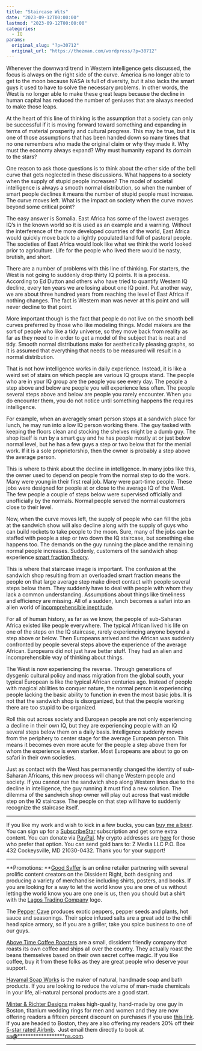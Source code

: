 ```yaml
---
title: "Staircase Wits"
date: "2023-09-12T00:00:00"
lastmod: "2023-09-12T00:00:00"
categories:
  - IQ
params:
  original_slug: "?p=30712"
  original_url: "https://thezman.com/wordpress/?p=30712"
---
```


Whenever the downward trend in Western intelligence gets discussed, the
focus is always on the right side of the curve. America is no longer
able to get to the moon because NASA is full of diversity, but it also
lacks the smart guys it used to have to solve the necessary problems. In
other words, the West is no longer able to make these great leaps
because the decline in human capital has reduced the number of geniuses
that are always needed to make those leaps.

At the heart of this line of thinking is the assumption that a society
can only be successful if it is moving forward toward something and
expanding in terms of material prosperity and cultural progress. This
may be true, but it is one of those assumptions that has been handed
down so many times that no one remembers who made the original claim or
why they made it. Why must the economy always expand? Why must humanity
expand its domain to the stars?

One reason to ask those questions is to think about the other side of
the bell curve that gets neglected in these discussions. What happens to
a society when the supply of stupid people increases? The model of
societal intelligence is always a smooth normal distribution, so when
the number of smart people declines it means the number of stupid people
must increase. The curve moves left. What is the impact on society when
the curve moves beyond some critical point?

The easy answer is Somalia. East Africa has some of the lowest averages
IQ’s in the known world so it is used as an example and a warning.
Without the interference of the more developed countries of the world,
East Africa would quickly move back to a lightly populated land full of
pastoral people. The societies of East Africa would look like what we
think the world looked prior to agriculture. Life for the people who
lived there would be nasty, brutish, and short.

There are a number of problems with this line of thinking. For starters,
the West is not going to suddenly drop thirty IQ points. It is a
process. According to Ed Dutton and others who have tried to quantify
Western IQ decline, every ten years we are losing about one IQ point.
Put another way, we are about three hundred years from reaching the
level of East Africa if nothing changes. The fact is Western man was
never at this point and will never decline to that point.

More important though is the fact that people do not live on the smooth
bell curves preferred by those who like modeling things. Model makers
are the sort of people who like a tidy universe, so they move back from
reality as far as they need to in order to get a model of the subject
that is neat and tidy. Smooth normal distributions make for
aesthetically pleasing graphs, so it is assumed that everything that
needs to be measured will result in a normal distribution.

That is not how intelligence works in daily experience. Instead, it is
like a weird set of stairs on which people are various IQ groups stand.
The people who are in your IQ group are the people you see every day.
The people a step above and below are people you will experience less
often. The people several steps above and below are people you rarely
encounter. When you do encounter them, you do not notice until something
happens the requires intelligence.

For example, when an averagely smart person stops at a sandwich place
for lunch, he may run into a low IQ person working there. The guy tasked
with keeping the floors clean and stocking the shelves might be a dumb
guy. The shop itself is run by a smart guy and he has people mostly at
or just below normal level, but he has a few guys a step or two below
that for the menial work. If it is a sole proprietorship, then the owner
is probably a step above the average person.

This is where to think about the decline in intelligence. In many jobs
like this, the owner used to depend on people from the normal step to do
the work. Many were young in their first real job. Many were part-time
people. These jobs were designed for people at or close to the average
IQ of the West. The few people a couple of steps below were supervised
officially and unofficially by the normals. Normal people served the
normal customers close to their level.

Now, when the curve moves left, the supply of people who can fill the
jobs at the sandwich show will also decline along with the supply of
guys who can build rockets to take people to the moon. Sure, many of the
jobs can be staffed with people a step or two down the IQ staircase, but
something else happens too. The demands on the guy running the place and
the remaining normal people increases. Suddenly, customers of the
sandwich shop experience
<a href="http://www.lagriffedulion.f2s.com/sft.htm" rel="noopener"
target="_blank">smart fraction theory</a>.

This is where that staircase image is important. The confusion at the
sandwich shop resulting from an overloaded smart fraction means the
people on that large average step make direct contact with people
several steps below them. They suddenly have to deal with people with
whom they lack a common understanding. Assumptions about things like
timeliness and efficiency are missing. All of a sudden, lunch becomes a
safari into an alien world of
<a href="https://twitter.com/kunley_drukpa/status/1701359445945536629"
rel="noopener" target="_blank">incomprehensible ineptitude</a>.

For all of human history, as far as we know, the people of sub-Saharan
Africa existed like people everywhere. The typical African lived his
life on one of the steps on the IQ staircase, rarely experiencing anyone
beyond a step above or below. Then Europeans arrived and the African was
suddenly confronted by people several steps above the experience of the
average African. Europeans did not just have better stuff. They had an
alien and incomprehensible way of thinking about things.

The West is now experiencing the reverse. Through generations of
dysgenic cultural policy and mass migration from the global south, your
typical European is like the typical African centuries ago. Instead of
people with magical abilities to conquer nature, the normal person is
experiencing people lacking the basic ability to function in even the
most basic jobs. It is not that the sandwich shop is disorganized, but
that the people working there are too stupid to be organized.

Roll this out across society and European people are not only
experiencing a decline in their own IQ, but they are experiencing people
with an IQ several steps below them on a daily basis. Intelligence
suddenly moves from the periphery to center stage for the average
European person. This means it becomes even more acute for the people a
step above them for whom the experience is even starker. Most Europeans
are about to go on safari in their own societies.

Just as contact with the West has permanently changed the identity of
sub-Saharan Africans, this new process will change Western people and
society. If you cannot run the sandwich shop along Western lines due to
the decline in intelligence, the guy running it must find a new
solution. The dilemma of the sandwich shop owner will play out across
that vast middle step on the IQ staircase. The people on that step will
have to suddenly recognize the staircase itself.

------------------------------------------------------------------------

If you like my work and wish to kick in a few bucks, you can
<a href="https://www.buymeacoffee.com/mujolulu" rel="noopener"
target="_blank">buy me a beer</a>. You can sign up for a
<a href="https://www.subscribestar.com/the-z-blog" rel="noopener"
target="_blank">SubscribeStar</a> subscription and get some extra
content. You can donate via <a
href="https://www.paypal.com/donate/?cmd=_s-xclick&amp;hosted_button_id=UDAS2Q8JYA6CN&amp;source=url"
rel="noopener" target="_blank">PayPal</a>. My crypto addresses are
<a href="https://thezman.com/wordpress/?page_id=22713" rel="noopener"
target="_blank">here</a> for those who prefer that option. You can send
gold bars to: Z Media LLC P.O. Box 432 Cockeysville, MD 21030-0432.
Thank you for your support!

------------------------------------------------------------------------

**Promotions: **<a href="https://goodsvffer.com/" rel="noopener" target="_blank">Good
Svffer</a> is an online retailer partnering with several prolific
content creators on the Dissident Right, both designing and producing a
variety of merchandise including shirts, posters, and books. If you are
looking for a way to let the world know you are one of us without
letting the world know you are one one is us, then you should but a
shirt with the
<a href="https://goodsvffer.com/products/lagos-trading-company"
rel="noopener" target="_blank">Lagos Trading Company</a> logo.

The <a href="https://peppercave.com/shop/ols/products" rel="noopener"
target="_blank">Pepper Cave</a> produces exotic peppers, pepper seeds
and plants, hot sauce and seasonings. Their spice infused salts are a
great add to the chili head spice armory, so if you are a griller, take
you spice business to one of our guys.

<a href="https://abovetimecoffee.com/" rel="noopener"
target="_blank">Above Time Coffee Roasters</a> are a small, dissident
friendly company that roasts its own coffee and ships all over the
country. They actually roast the beans themselves based on their own
secret coffee magic. If you like coffee, buy it from these folks as they
are great people who deserve your support.

<a href="https://havamalsoapworks.com/" rel="noopener"
target="_blank">Havamal Soap Works</a> is the maker of natural, handmade
soap and bath products. If you are looking to reduce the volume of
man-made chemicals in your life, all-natural personal products are a
good start.

<a href="https://www.minterandrichterdesigns.com/"
rel="noreferrer nofollow noopener" target="_blank">Minter &amp; Richter
Designs</a> makes high-quality, hand-made by one guy in Boston, titanium
wedding rings for men and women and they are now offering readers a
fifteen percent discount on purchases if you use
<a href="https://www.minterandrichterdesigns.com/discount/ZMAN"
rel="noreferrer nofollow noopener" target="_blank">this link</a>.
<span class="highlight"><span class="colour"><span class="font"><span class="size">If
you are headed to Boston, they are also offering my readers 20% off
their <a
href="https://www.airbnb.com/users/7988017/listings?user_id=7988017&amp;s=3"
rel="noopener noreferrer" target="_blank">5-star rated Airbnb</a>.  Just
email them directly to book at
<a href="mailto:sa***@*********************ns.com"
data-original-string="Re/ISgCAJB3SoXAphvHuMg==cb7gNVnR+WSfe4tPJwx0iTeiaElB+9Vs1Oh03KZhEFOMXKZNLv/XLvlIKXYrQhmuseR"><span
class="apbct-email-encoder"
data-original-string="3/vg12EU8YeETsRc0FDEFg==cb7UUpTPFTFa4jlrx7aJDapHHMnDPnTqg9ELFGlrlDnbq86G2X04R0BIYk3fDHfReOP"
title="This contact has been encoded by Anti-Spam by CleanTalk. Click to decode. To finish the decoding make sure that JavaScript is enabled in your browser.">sa<span
class="apbct-blur">***</span>@<span
class="apbct-blur">*********************</span>ns.com</span></a>.</span></span></span></span>

------------------------------------------------------------------------
